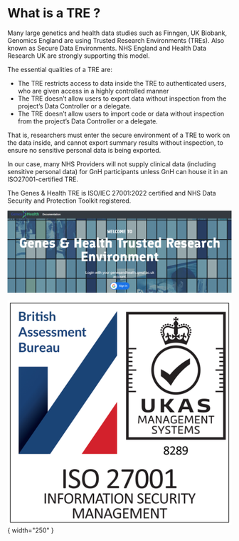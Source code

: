 # What is a TRE ?

Many large genetics and health data studies such as Finngen, UK Biobank, Genomics England are using Trusted Research Environments (TREs). Also known as Secure Data Environments. NHS England and Health Data Research UK are strongly supporting this model. 

The essential qualities of a TRE are:

- The TRE restricts access to data inside the TRE to authenticated users, who are given access in a highly controlled manner  
- The TRE doesn’t allow users to export data without inspection from the project’s Data Controller or a delegate.  
- The TRE doesn’t allow users to import code or data without inspection from the project’s Data Controller or a delegate.

That is, researchers must enter the secure environment of a TRE to work on the data inside, and cannot export summary results without inspection, to ensure no sensitive personal data is being exported.

In our case, many NHS Providers will not supply clinical data (including sensitive personal data) for GnH participants unless GnH can house it in an ISO27001-certified TRE.

The Genes & Health TRE is ISO/IEC 27001:2022 certified and NHS Data Security and Protection Toolkit registered.

![TRE screenshot](images/tre/tre_screenshot.png)

![ISO/IEC 27001:2022 badge](images/tre/British_Assessment_Bureau_ISO_27001_RGB_White_badge.png){ width="250" }

